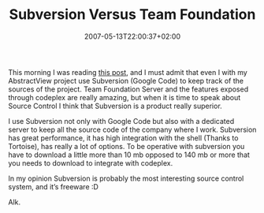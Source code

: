 ﻿---
title: "Subversion Versus Team Foundation"
description: ""
date: 2007-05-13T22:00:37+02:00
draft: false
tags: [General]
categories: [General]
---
This morning I was reading [this post](http://blog.wekeroad.com/archive/2007/05/11/SubSonic-Move-To-Subversion-Is-Complete.aspx), and I must admit that even I with my AbstractView project use Subversion (Google Code) to keep track of the sources of the project. Team Foundation Server and the features exposed through codeplex are really amazing, but when it is time to speak about Source Control I think that Subversion is a product really superior.

I use Subversion not only with Google Code but also with a dedicated server to keep all the source code of the company where I work. Subversion has great performance, it has high integration with the shell (Thanks to Tortoise), has really a lot of options. To be operative with subversion you have to download a little more than 10 mb opposed to 140 mb or more that you needs to download to integrate with codeplex.

In my opinion Subversion is probably the most interesting source control system, and it’s freeware :D

Alk.
